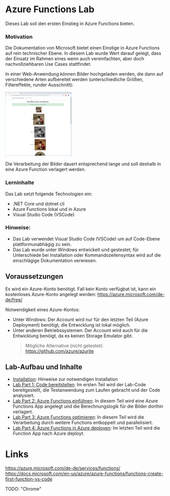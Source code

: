 # Azure Functions Lab 

Dieses Lab soll den ersten Einstieg in Azure Functions bieten.

### Motivation
Die Dokumentation von Microsoft bietet einen Einstige in Azure Functions auf rein technischer Ebene. In diesem Lab wurde Wert darauf gelegt, dass der Einsatz im Rahmen eines wenn auch vereinfachten, aber doch nachvollziehbaren Use Cases stattfindet.

In einer Web-Anwendung können Bilder hochgeladen werden, die dann auf verschiedene Arten aufbereitet werden (unterschiedliche Größen, Filtereffekte, runder Ausschnitt):

[![app2.png](app2.png)](app1.png)

Die Verarbeitung der Bilder dauert entsprechend lange und soll deshalb in eine Azure Function verlagert werden.


### Lerninhalte

Das Lab setzt folgende Technologien ein:
* .NET Core und dotnet cli
* Azure Functions lokal und in Azure 
* Visual Studio Code (VSCode)


### Hinweise:

* Das Lab verwendet Visual Studio Code (VSCode) um auf Code-Ebene plattformunabhägig zu sein. 
* Das Lab wurde unter Windows entwickelt und gestestet; für Unterschiede bei Installation oder Kommandozeilensyntax wird auf die einschlägige Dokumentation verwiesen. 


## Voraussetzungen

Es wird ein Azure-Konto benötigt. Fall kein Konto verfügbat ist, kann ein kostenloses Azure-Konto angelegt werden: https://azure.microsoft.com/de-de/free/

Notwendigkeit eines Azure-Kontos:

* Unter Windows: Der Account wird nur für den letzten Teil (Azure Deployment) benötigt, die Entwicklung ist lokal möglich.
* Unter anderen Betriebssystemen: Der Account wird auch für die Entwicklung benöigt, da es keinen Storage Emulator gibt.
	>Mögliche Alternative (nicht getestet): https://github.com/azure/azurite


## Lab-Aufbau und Inhalte

* [Installation](lab1-installation.md): Hinweise zur notwendigen Installation
* [Lab Part 1: Code bereitstellen](lab1-part1.md): Im ersten Teil wird der Lab-Code bereitgestellt, die Testanwendung zum Laufen gebracht und der Code analysiert.
* [Lab Part 2: Azure Functions einführen](lab1-part2.md): In diesem Teil wird eine Azure Functions App angelegt und die Berechnungslogik für die Bilder dorthin verlagert. 
* [Lab Part 3: Azure Functions optimieren](lab1-part3.md): In diesem Teil wird die Verarbeitung durch weitere Functions entkoppelt und parallelisiert.
* [Lab Part 4: Azure Functions in Azure deployen](lab1-part4.md): Im letzten Teil wird die Function App nach Azure deployt.



# Links
https://azure.microsoft.com/de-de/services/functions/
https://docs.microsoft.com/en-us/azure/azure-functions/functions-create-first-function-vs-code


TODO:
"Chrome"